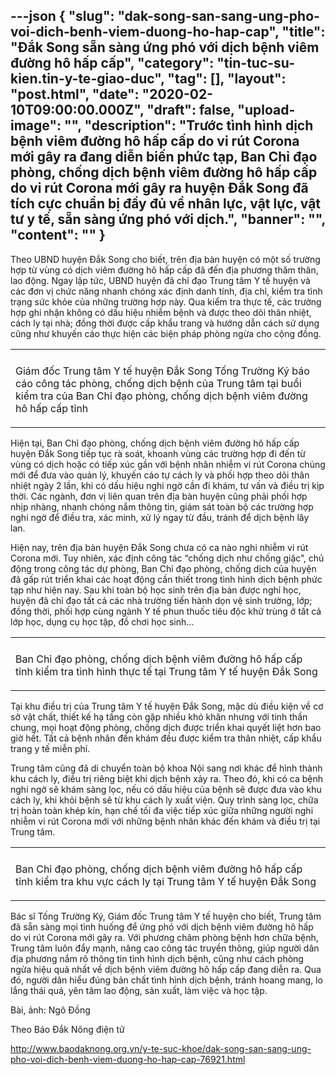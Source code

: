 ---json
{
    "slug": "dak-song-san-sang-ung-pho-voi-dich-benh-viem-duong-ho-hap-cap",
    "title": "Đắk Song sẵn sàng ứng phó với dịch bệnh viêm đường hô hấp cấp",
    "category": "tin-tuc-su-kien.tin-y-te-giao-duc",
    "tag": [],
    "layout": "post.html",
    "date": "2020-02-10T09:00:00.000Z",
    "draft": false,
    "upload-image": "",
    "description": "Trước tình hình dịch bệnh viêm đường hô hấp cấp do vi rút Corona mới gây ra đang diễn biến phức tạp, Ban Chỉ đạo phòng, chống dịch bệnh viêm đường hô hấp cấp do vi rút Corona mới gây ra huyện Đắk Song đã tích cực chuẩn bị đầy đủ về nhân lực, vật lực, vật tư y tế, sẵn sàng ứng phó với dịch.",
    "banner": "",
    "__content__": ""
}
---
<p>Theo UBND huyện Đắk Song cho biết, tr&ecirc;n địa b&agrave;n huyện c&oacute; một số trường hợp từ v&ugrave;ng c&oacute; dịch vi&ecirc;m đường h&ocirc; hấp cấp đ&atilde; đến địa phương thăm th&acirc;n, lao động. Ngay lập tức, UBND huyện đ&atilde; chỉ đạo Trung t&acirc;m Y tế huyện v&agrave; c&aacute;c đơn vị chức năng nhanh ch&oacute;ng x&aacute;c định danh t&iacute;nh, địa chỉ, kiểm tra t&igrave;nh trạng sức khỏe của những trường hợp n&agrave;y. Qua kiểm tra thực tế, c&aacute;c trường hợp ghi nhận kh&ocirc;ng c&oacute; dấu hiệu nhiễm bệnh v&agrave; được theo d&otilde;i th&acirc;n nhiệt, c&aacute;ch ly tại nh&agrave;; đồng thời được cấp khẩu trang v&agrave; hướng dẫn c&aacute;ch sử dụng cũng như khuyến c&aacute;o thực hiện c&aacute;c biện ph&aacute;p ph&ograve;ng ngừa cho cộng đồng.</p>

<table align="center">
	<tbody>
		<tr>
			<td><img alt="" src="http://www.baodaknong.org.vn/database/image/2020/02/10/3241-SK-6.jpg" /></td>
		</tr>
		<tr>
			<td>
			<p>Gi&aacute;m đốc Trung t&acirc;m Y tế huyện Đắk Song Tống Trường K&yacute; b&aacute;o c&aacute;o c&ocirc;ng t&aacute;c ph&ograve;ng,&nbsp;chống dịch bệnh của Trung t&acirc;m tại buổi kiểm tra của&nbsp;Ban Chỉ đạo ph&ograve;ng, chống dịch bệnh vi&ecirc;m đường h&ocirc; hấp cấp tỉnh</p>
			</td>
		</tr>
	</tbody>
</table>

<p>Hiện tại, Ban Chỉ đạo ph&ograve;ng, chống dịch bệnh vi&ecirc;m đường h&ocirc; hấp cấp huyện Đắk Song tiếp tục r&agrave; so&aacute;t, khoanh v&ugrave;ng c&aacute;c trường hợp đi đến từ v&ugrave;ng c&oacute; dịch hoặc c&oacute; tiếp x&uacute;c gần với bệnh nh&acirc;n nhiễm vi r&uacute;t Corona chủng mới để đưa v&agrave;o quản l&yacute;, khuyến c&aacute;o tự c&aacute;ch ly v&agrave; phối hợp theo d&otilde;i th&acirc;n nhiệt ng&agrave;y 2 lần, khi c&oacute; dấu hiệu nghi ngờ cần đi kh&aacute;m, tư vấn v&agrave; điều trị kịp thời. C&aacute;c ng&agrave;nh, đơn vị li&ecirc;n quan tr&ecirc;n địa b&agrave;n huyện cũng phải phối hợp nhịp nh&agrave;ng,&nbsp;nhanh ch&oacute;ng nắm th&ocirc;ng tin, gi&aacute;m s&aacute;t to&agrave;n bộ c&aacute;c trường hợp nghi ngờ để điều tra, x&aacute;c minh, xử l&yacute; ngay từ đầu, tr&aacute;nh để dịch bệnh l&acirc;y lan.</p>

<p>Hiện nay, tr&ecirc;n địa b&agrave;n huyện Đắk Song chưa c&oacute; ca n&agrave;o nghi nhiễm vi r&uacute;t Corona mới. Tuy nhi&ecirc;n, x&aacute;c định c&ocirc;ng t&aacute;c &ldquo;chống dịch như chống giặc&rdquo;, chủ động trong c&ocirc;ng t&aacute;c dự ph&ograve;ng, Ban Chỉ đạo ph&ograve;ng, chống dịch của huyện đ&atilde; gấp r&uacute;t triển khai c&aacute;c hoạt động cần thiết trong t&igrave;nh h&igrave;nh dịch bệnh phức tạp như hiện nay. Sau khi to&agrave;n bộ học sinh tr&ecirc;n địa b&agrave;n được nghỉ học, huyện đ&atilde; chỉ đạo tất cả c&aacute;c nh&agrave; trường tiến h&agrave;nh dọn vệ sinh&nbsp;trường, lớp; đồng thời, phối hợp c&ugrave;ng ng&agrave;nh Y tế phun thuốc ti&ecirc;u độc khử tr&ugrave;ng ở tất cả lớp học, dụng cụ học tập, đồ chơi học sinh&hellip;</p>

<table align="center">
	<tbody>
		<tr>
			<td><img alt="" src="http://www.baodaknong.org.vn/database/image/2020/02/10/3241-SK-7.jpg" /></td>
		</tr>
		<tr>
			<td>
			<p>Ban Chỉ đạo ph&ograve;ng, chống dịch bệnh vi&ecirc;m đường h&ocirc; hấp cấp tỉnh&nbsp;kiểm tra t&igrave;nh h&igrave;nh thực tế tại Trung t&acirc;m Y tế huyện Đắk Song</p>
			</td>
		</tr>
	</tbody>
</table>

<p>Tại khu điều trị của Trung t&acirc;m Y tế huyện Đắk Song, mặc d&ugrave; điều kiện về cơ sở vật chất, thiết kế hạ tầng c&ograve;n gặp nhiều kh&oacute; khăn nhưng với tinh thần chung, mọi hoạt động ph&ograve;ng, chống dịch được triển khai quyết liệt hơn bao giờ hết. Tất cả bệnh nh&acirc;n đến kh&aacute;m đều được kiểm tra th&acirc;n nhiệt, cấp khẩu trang y tế miễn ph&iacute;.</p>

<p>Trung t&acirc;m cũng đ&atilde; di chuyển to&agrave;n bộ khoa Nội sang nơi kh&aacute;c để h&igrave;nh th&agrave;nh khu c&aacute;ch ly, điều trị ri&ecirc;ng biệt khi dịch bệnh xảy ra. Theo đ&oacute;, khi c&oacute; ca bệnh nghi ngờ sẽ kh&aacute;m s&agrave;ng lọc, nếu c&oacute; dấu hiệu của bệnh sẽ được đưa v&agrave;o khu c&aacute;ch ly, khi khỏi bệnh sẽ từ khu c&aacute;ch ly xuất viện. Quy tr&igrave;nh s&agrave;ng lọc, chữa trị ho&agrave;n to&agrave;n kh&eacute;p k&iacute;n, hạn chế tối đa việc tiếp x&uacute;c giữa những người nghi nhiễm vi r&uacute;t Corona mới với những bệnh nh&acirc;n kh&aacute;c đến kh&aacute;m v&agrave; điều trị tại Trung t&acirc;m.</p>

<table align="center">
	<tbody>
		<tr>
			<td><img alt="" src="http://www.baodaknong.org.vn/database/image/2020/02/10/3241-SK-8.jpg" /></td>
		</tr>
		<tr>
			<td>
			<p>Ban Chỉ đạo ph&ograve;ng, chống dịch bệnh vi&ecirc;m đường h&ocirc; hấp cấp tỉnh kiểm tra khu vực c&aacute;ch ly tại&nbsp;Trung t&acirc;m Y tế huyện Đắk Song</p>
			</td>
		</tr>
	</tbody>
</table>

<p>B&aacute;c sĩ Tống Trường K&yacute;, Gi&aacute;m đốc Trung t&acirc;m Y tế huyện cho biết, Trung t&acirc;m đ&atilde; sẵn s&agrave;ng mọi t&igrave;nh huống để ứng ph&oacute; với dịch bệnh vi&ecirc;m đường h&ocirc; hấp do vi r&uacute;t Corona mới g&acirc;y ra. Với phương ch&acirc;m ph&ograve;ng bệnh hơn chữa bệnh, Trung t&acirc;m lu&ocirc;n đẩy mạnh, n&acirc;ng cao c&ocirc;ng t&aacute;c truyền th&ocirc;ng, gi&uacute;p người d&acirc;n địa phương nắm r&otilde; th&ocirc;ng tin t&igrave;nh h&igrave;nh dịch bệnh, cũng như c&aacute;ch ph&ograve;ng ngừa hiệu quả nhất về dịch bệnh vi&ecirc;m đường h&ocirc; hấp cấp đang diễn ra. Qua đ&oacute;, người d&acirc;n hiểu đ&uacute;ng bản chất t&igrave;nh h&igrave;nh dịch bệnh, tr&aacute;nh hoang mang, lo lắng th&aacute;i qu&aacute;, y&ecirc;n t&acirc;m lao động, sản xuất, l&agrave;m việc v&agrave; học tập.</p>

<p>B&agrave;i, ảnh: Ng&ocirc; Đồng</p>

<p>Theo B&aacute;o Đắk N&ocirc;ng điện tử</p>

<p><a href="http://www.baodaknong.org.vn/y-te-suc-khoe/dak-song-san-sang-ung-pho-voi-dich-benh-viem-duong-ho-hap-cap-76921.html">http://www.baodaknong.org.vn/y-te-suc-khoe/dak-song-san-sang-ung-pho-voi-dich-benh-viem-duong-ho-hap-cap-76921.html</a></p>
